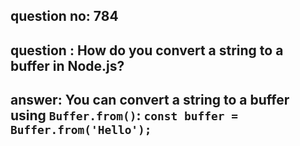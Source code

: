 
      
## question no: 784

## question : How do you convert a string to a buffer in Node.js?

## answer: You can convert a string to a buffer using `Buffer.from()`: `const buffer = Buffer.from('Hello');`
      